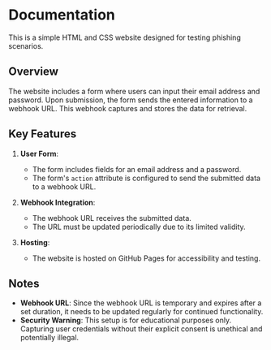 # Documentation

This is a simple HTML and CSS website designed for testing phishing scenarios. 

## Overview

The website includes a form where users can input their email address and password. Upon submission, the form sends the entered information to a webhook URL. This webhook captures and stores the data for retrieval. 

## Key Features

1. **User Form**: 
   - The form includes fields for an email address and a password.
   - The form's `action` attribute is configured to send the submitted data to a webhook URL.

2. **Webhook Integration**: 
   - The webhook URL receives the submitted data.
   - The URL must be updated periodically due to its limited validity.

3. **Hosting**: 
   - The website is hosted on GitHub Pages for accessibility and testing.

## Notes

- **Webhook URL**: Since the webhook URL is temporary and expires after a set duration, it needs to be updated regularly for continued functionality.
- **Security Warning**: This setup is for educational purposes only. Capturing user credentials without their explicit consent is unethical and potentially illegal.

